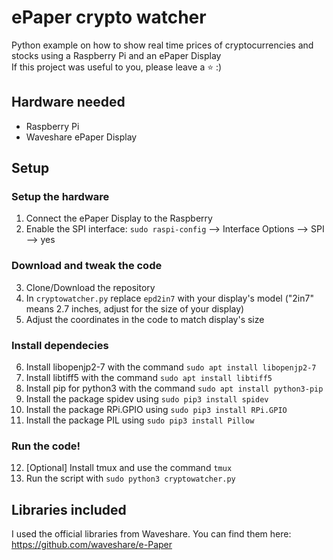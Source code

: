 # ePaper crypto watcher
Python example on how to show real time prices of cryptocurrencies and stocks using a Raspberry Pi and an ePaper Display\
If this project was useful to you, please leave a ⭐ :)
## Hardware needed
- Raspberry Pi
- Waveshare ePaper Display
## Setup
### Setup the hardware
1) Connect the ePaper Display to the Raspberry
2) Enable the SPI interface: `sudo raspi-config` --> Interface Options --> SPI --> yes
### Download and tweak the code
3) Clone/Download the repository
4) In `cryptowatcher.py` replace `epd2in7` with your display's model ("2in7" means 2.7 inches, adjust for the size of your display)
5) Adjust the coordinates in the code to match display's size
### Install dependecies
6) Install libopenjp2-7 with the command `sudo apt install libopenjp2-7`
7) Install libtiff5 with the command `sudo apt install libtiff5`
8) Install pip for python3 with the command `sudo apt install python3-pip`
9) Install the package spidev using `sudo pip3 install spidev`
10) Install the package RPi.GPIO using `sudo pip3 install RPi.GPIO`
11) Install the package PIL using `sudo pip3 install Pillow`
### Run the code!
12) \[Optional\] Install tmux and use the command `tmux`
13) Run the script with `sudo python3 cryptowatcher.py`
## Libraries included
I used the official libraries from Waveshare. You can find them here: https://github.com/waveshare/e-Paper
